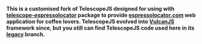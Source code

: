 **This is a customised fork of TelescopeJS designed for using with
[telescope-espressolocator](https://github.com/espressolocator/telescope-espressolocator)
package to provide [espressolocator.com](https://espressolocator.com) web
application for coffee lovers. TelescopeJS evolved into
[VulcanJS](https://github.com/VulcanJS/Vulcan) framework since, but you
still can find TelescopeJS code used here in its
[legacy](https://github.com/VulcanJS/Vulcan/tree/legacy) branch.**
